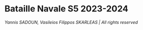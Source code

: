 # Bataille Navale S5 2023-2024

###### *Yannis SADOUN, Vasileios Filippos SKARLEAS | All rights reserved*
